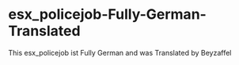 # esx_policejob-Fully-German-Translated
This esx_policejob ist Fully German and was Translated by Beyzaffel
